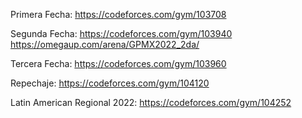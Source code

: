 Primera Fecha:
https://codeforces.com/gym/103708

Segunda Fecha:
https://codeforces.com/gym/103940
https://omegaup.com/arena/GPMX2022_2da/

Tercera Fecha:
https://codeforces.com/gym/103960

Repechaje:
https://codeforces.com/gym/104120

Latin American Regional 2022:
https://codeforces.com/gym/104252
